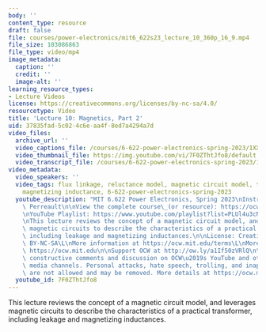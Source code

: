 ```yaml
---
body: ''
content_type: resource
draft: false
file: courses/power-electronics/mit6_622s23_lecture_10_360p_16_9.mp4
file_size: 103086863
file_type: video/mp4
image_metadata:
  caption: ''
  credit: ''
  image-alt: ''
learning_resource_types:
- Lecture Videos
license: https://creativecommons.org/licenses/by-nc-sa/4.0/
resourcetype: Video
title: 'Lecture 10: Magnetics, Part 2'
uid: 37835fad-5c02-4c6e-aa4f-8ed7a4294a7d
video_files:
  archive_url: ''
  video_captions_file: /courses/6-622-power-electronics-spring-2023/1XXk-SybO21q5OzxmGlFnmID5TDqbtiHJ_transcript.webvtt
  video_thumbnail_file: https://img.youtube.com/vi/7F0ZThtJfo8/default.jpg
  video_transcript_file: /courses/6-622-power-electronics-spring-2023/1XXk-SybO21q5OzxmGlFnmID5TDqbtiHJ_transcript.pdf
video_metadata:
  video_speakers: ''
  video_tags: flux linkage, reluctance model, magnetic circuit model, transformers,
    magnetizing inductance, 6-622-power-electronics-spring-2023
  youtube_description: "MIT 6.622 Power Electronics, Spring 2023\nInstructor: David\
    \ Perreault\n\nView the complete course\_(or resource): https://ocw.mit.edu/courses/6-622-power-electronics-spring-2023/\L\
    \nYouTube Playlist: https://www.youtube.com/playlist?list=PLUl4u3cNGP62UTc77mJoubhDELSC8lfR0\n\
    \nThis lecture reviews the concept of a magnetic circuit model, and leverages\
    \ magnetic circuits to describe the characteristics of a practical transformer,\
    \ including leakage and magnetizing inductances.\n\nLicense: Creative Commons\
    \ BY-NC-SA\L\nMore information at https://ocw.mit.edu/terms\L\nMore courses at\
    \ https://ocw.mit.edu\n\nSupport OCW at http://ow.ly/a1If50zVRlQ\n\nWe encourage\
    \ constructive comments and discussion on OCW\u2019s YouTube and other social\
    \ media channels. Personal attacks, hate speech, trolling, and inappropriate comments\
    \ are not allowed and may be removed. More details at https://ocw.mit.edu/comments.\n"
  youtube_id: 7F0ZThtJfo8
---
```

This lecture reviews the concept of a magnetic circuit model, and leverages magnetic circuits to describe the characteristics of a practical transformer, including leakage and magnetizing inductances.